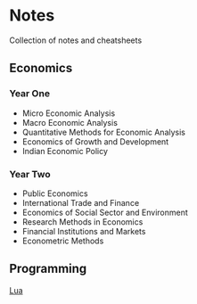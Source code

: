 # Notes
Collection of notes and cheatsheets

## Economics
### Year One  
* Micro Economic Analysis     
* Macro Economic Analysis     
* Quantitative Methods for Economic Analysis	  
* Economics of Growth and Development	   
* Indian Economic Policy    

### Year Two    
* Public Economics	 
* International Trade and Finance	  
* Economics of Social Sector and Environment	  
* Research Methods in Economics   
* Financial Institutions and Markets  
* Econometric Methods    

## Programming
[Lua](../blob/tree/master/Programming/Lua/home.md)
